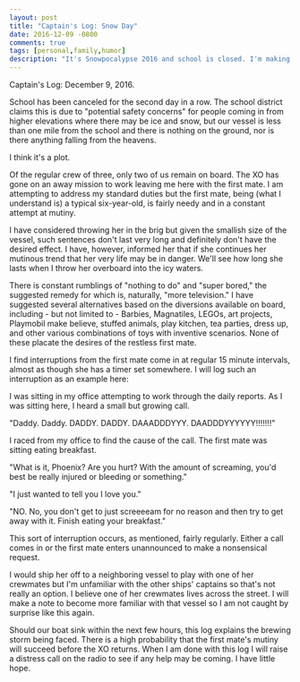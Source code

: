 ```yaml
---
layout: post
title: "Captain's Log: Snow Day"
date: 2016-12-09 -0800
comments: true
tags: [personal,family,humor]
description: "It's Snowpocalypse 2016 and school is closed. I'm making this log entry in the hopes the people who survive me will understand what is going on."
---
```

Captain's Log: December 9, 2016.

School has been canceled for the second day in a row. The school district claims this is due to "potential safety concerns" for people coming in from higher elevations where there may be ice and snow, but our vessel is less than one mile from the school and there is nothing on the ground, nor is there anything falling from the heavens.

I think it's a plot.

Of the regular crew of three, only two of us remain on board. The XO has gone on an away mission to work leaving me here with the first mate. I am attempting to address my standard duties but the first mate, being (what I understand is) a typical six-year-old, is fairly needy and in a constant attempt at mutiny.

I have considered throwing her in the brig but given the smallish size of the vessel, such sentences don't last very long and definitely don't have the desired effect. I have, however, informed her that if she continues her mutinous trend that her very life may be in danger. We'll see how long she lasts when I throw her overboard into the icy waters.

There is constant rumblings of "nothing to do" and "super bored," the suggested remedy for which is, naturally, "more television." I have suggested several alternatives based on the diversions available on board, including - but not limited to - Barbies, Magnatiles, LEGOs, art projects, Playmobil make believe, stuffed animals, play kitchen, tea parties, dress up, and other various combinations of toys with inventive scenarios. None of these placate the desires of the restless first mate.

I find interruptions from the first mate come in at regular 15 minute intervals, almost as though she has a timer set somewhere. I will log such an interruption as an example here:

I was sitting in my office attempting to work through the daily reports. As I was sitting here, I heard a small but growing call.

"Daddy. Daddy. DADDY. DADDY. DAAADDDYYY. DAADDDYYYYYY!!!!!!!"

I raced from my office to find the cause of the call. The first mate was sitting eating breakfast.

"What is it, Phoenix? Are you hurt? With the amount of screaming, you'd best be really injured or bleeding or something."

"I just wanted to tell you I love you."

"NO. No, you don't get to just screeeeam for no reason and then try to get away with it. Finish eating your breakfast."

This sort of interruption occurs, as mentioned, fairly regularly. Either a call comes in or the first mate enters unannounced to make a nonsensical request.

I would ship her off to a neighboring vessel to play with one of her crewmates but I'm unfamiliar with the other ships' captains so that's not really an option. I believe one of her crewmates lives across the street. I will make a note to become more familiar with that vessel so I am not caught by surprise like this again.

Should our boat sink within the next few hours, this log explains the brewing storm being faced. There is a high probability that the first mate's mutiny will succeed before the XO returns. When I am done with this log I will raise a distress call on the radio to see if any help may be coming. I have little hope.